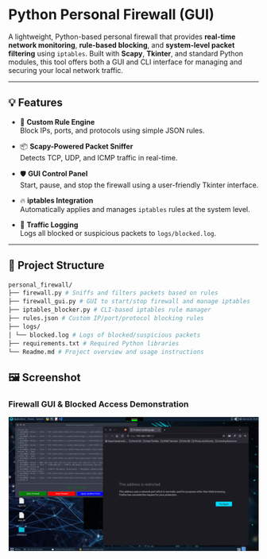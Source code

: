 # Python Personal Firewall (GUI)

A lightweight, Python-based personal firewall that provides **real-time network monitoring**, **rule-based blocking**, and **system-level packet filtering** using `iptables`. Built with **Scapy**, **Tkinter**, and standard Python modules, this tool offers both a GUI and CLI interface for managing and securing your local network traffic.

---

## 💡 Features

- 🧠 **Custom Rule Engine**  
  Block IPs, ports, and protocols using simple JSON rules.

- 📦 **Scapy-Powered Packet Sniffer**  
  Detects TCP, UDP, and ICMP traffic in real-time.

- 🛡️ **GUI Control Panel**  
  Start, pause, and stop the firewall using a user-friendly Tkinter interface.

- 🔥 **iptables Integration**  
  Automatically applies and manages `iptables` rules at the system level.

- 🧾 **Traffic Logging**  
  Logs all blocked or suspicious packets to `logs/blocked.log`.

---

## 📁 Project Structure

```bash
personal_firewall/
├── firewall.py # Sniffs and filters packets based on rules
├── firewall_gui.py # GUI to start/stop firewall and manage iptables
├── iptables_blocker.py # CLI-based iptables rule manager
├── rules.json # Custom IP/port/protocol blocking rules
├── logs/
│ └── blocked.log # Logs of blocked/suspicious packets
├── requirements.txt # Required Python libraries
└── Readme.md # Project overview and usage instructions

```

## 🖼️ Screenshot

### Firewall GUI & Blocked Access Demonstration

![Firewall GUI](screenshots/GUIFirewall.png)

